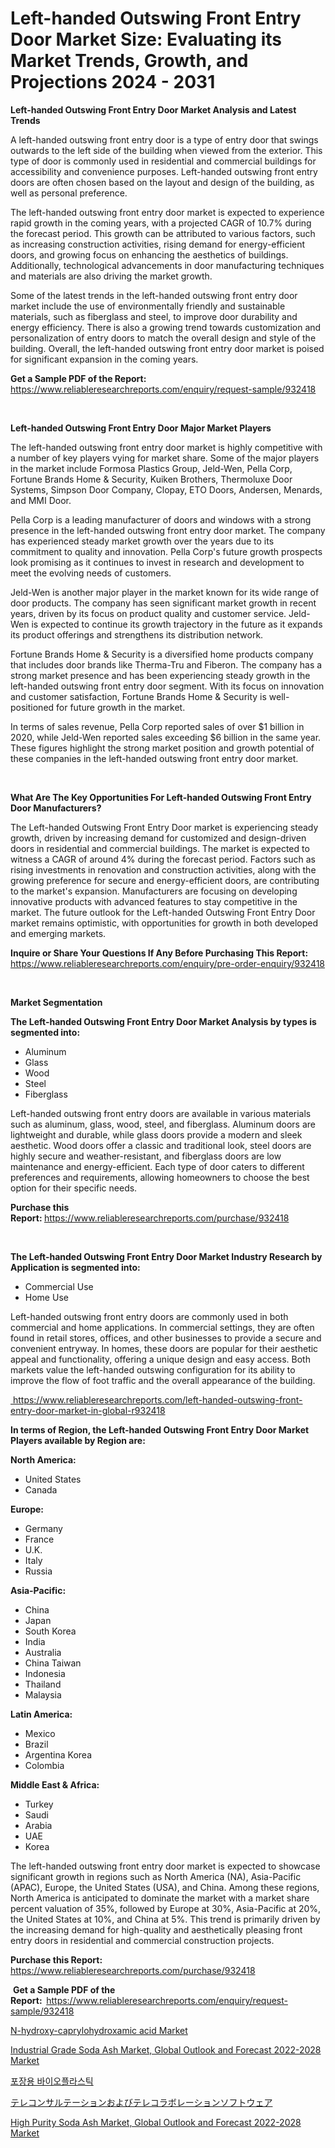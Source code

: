 <p><h1>Left-handed Outswing Front Entry Door Market Size: Evaluating its Market Trends, Growth, and Projections 2024 - 2031</h1></p><p><strong>Left-handed Outswing Front Entry Door Market Analysis and Latest Trends</strong></p>
<p><p>A left-handed outswing front entry door is a type of entry door that swings outwards to the left side of the building when viewed from the exterior. This type of door is commonly used in residential and commercial buildings for accessibility and convenience purposes. Left-handed outswing front entry doors are often chosen based on the layout and design of the building, as well as personal preference.</p><p>The left-handed outswing front entry door market is expected to experience rapid growth in the coming years, with a projected CAGR of 10.7% during the forecast period. This growth can be attributed to various factors, such as increasing construction activities, rising demand for energy-efficient doors, and growing focus on enhancing the aesthetics of buildings. Additionally, technological advancements in door manufacturing techniques and materials are also driving the market growth.</p><p>Some of the latest trends in the left-handed outswing front entry door market include the use of environmentally friendly and sustainable materials, such as fiberglass and steel, to improve door durability and energy efficiency. There is also a growing trend towards customization and personalization of entry doors to match the overall design and style of the building. Overall, the left-handed outswing front entry door market is poised for significant expansion in the coming years.</p></p>
<p><strong>Get a Sample PDF of the Report:&nbsp;</strong> <a href="https://www.reliableresearchreports.com/enquiry/request-sample/932418">https://www.reliableresearchreports.com/enquiry/request-sample/932418</a></p>
<p>&nbsp;</p>
<p><strong>Left-handed Outswing Front Entry Door Major Market Players</strong></p>
<p><p>The left-handed outswing front entry door market is highly competitive with a number of key players vying for market share. Some of the major players in the market include Formosa Plastics Group, Jeld-Wen, Pella Corp, Fortune Brands Home & Security, Kuiken Brothers, Thermoluxe Door Systems, Simpson Door Company, Clopay, ETO Doors, Andersen, Menards, and MMI Door.</p><p>Pella Corp is a leading manufacturer of doors and windows with a strong presence in the left-handed outswing front entry door market. The company has experienced steady market growth over the years due to its commitment to quality and innovation. Pella Corp's future growth prospects look promising as it continues to invest in research and development to meet the evolving needs of customers.</p><p>Jeld-Wen is another major player in the market known for its wide range of door products. The company has seen significant market growth in recent years, driven by its focus on product quality and customer service. Jeld-Wen is expected to continue its growth trajectory in the future as it expands its product offerings and strengthens its distribution network.</p><p>Fortune Brands Home & Security is a diversified home products company that includes door brands like Therma-Tru and Fiberon. The company has a strong market presence and has been experiencing steady growth in the left-handed outswing front entry door segment. With its focus on innovation and customer satisfaction, Fortune Brands Home & Security is well-positioned for future growth in the market.</p><p>In terms of sales revenue, Pella Corp reported sales of over $1 billion in 2020, while Jeld-Wen reported sales exceeding $6 billion in the same year. These figures highlight the strong market position and growth potential of these companies in the left-handed outswing front entry door market.</p></p>
<p>&nbsp;</p>
<p><strong>What Are The Key Opportunities For Left-handed Outswing Front Entry Door Manufacturers?</strong></p>
<p><p>The Left-handed Outswing Front Entry Door market is experiencing steady growth, driven by increasing demand for customized and design-driven doors in residential and commercial buildings. The market is expected to witness a CAGR of around 4% during the forecast period. Factors such as rising investments in renovation and construction activities, along with the growing preference for secure and energy-efficient doors, are contributing to the market's expansion. Manufacturers are focusing on developing innovative products with advanced features to stay competitive in the market. The future outlook for the Left-handed Outswing Front Entry Door market remains optimistic, with opportunities for growth in both developed and emerging markets.</p></p>
<p><strong>Inquire or Share Your Questions If Any Before Purchasing This Report:</strong> <a href="https://www.reliableresearchreports.com/enquiry/pre-order-enquiry/932418">https://www.reliableresearchreports.com/enquiry/pre-order-enquiry/932418</a></p>
<p>&nbsp;</p>
<p><strong>Market Segmentation</strong></p>
<p><strong>The Left-handed Outswing Front Entry Door Market Analysis by types is segmented into:</strong></p>
<p><ul><li>Aluminum</li><li>Glass</li><li>Wood</li><li>Steel</li><li>Fiberglass</li></ul></p>
<p><p>Left-handed outswing front entry doors are available in various materials such as aluminum, glass, wood, steel, and fiberglass. Aluminum doors are lightweight and durable, while glass doors provide a modern and sleek aesthetic. Wood doors offer a classic and traditional look, steel doors are highly secure and weather-resistant, and fiberglass doors are low maintenance and energy-efficient. Each type of door caters to different preferences and requirements, allowing homeowners to choose the best option for their specific needs.</p></p>
<p><strong>Purchase this Report:&nbsp;</strong><a href="https://www.reliableresearchreports.com/purchase/932418">https://www.reliableresearchreports.com/purchase/932418</a></p>
<p>&nbsp;</p>
<p><strong>The Left-handed Outswing Front Entry Door Market Industry Research by Application is segmented into:</strong></p>
<p><ul><li>Commercial Use</li><li>Home Use</li></ul></p>
<p><p>Left-handed outswing front entry doors are commonly used in both commercial and home applications. In commercial settings, they are often found in retail stores, offices, and other businesses to provide a secure and convenient entryway. In homes, these doors are popular for their aesthetic appeal and functionality, offering a unique design and easy access. Both markets value the left-handed outswing configuration for its ability to improve the flow of foot traffic and the overall appearance of the building.</p></p>
<p><a href="https://www.reliableresearchreports.com/left-handed-outswing-front-entry-door-market-in-global-r932418">&nbsp;https://www.reliableresearchreports.com/left-handed-outswing-front-entry-door-market-in-global-r932418</a></p>
<p><strong>In terms of Region, the Left-handed Outswing Front Entry Door Market Players available by Region are:</strong></p>
<p>
    <p> <strong> North America: </strong>
        <ul>
            <li>United States</li>
            <li>Canada</li>
        </ul>
        </p> 
    <p> <strong> Europe: </strong>
        <ul>
            <li>Germany</li>
            <li>France</li>
            <li>U.K.</li>
            <li>Italy</li>
            <li>Russia</li>
        </ul>
        </p> 
    <p> <strong> Asia-Pacific: </strong>
        <ul>
            <li>China</li>
            <li>Japan</li>
            <li>South Korea</li>
            <li>India</li>
            <li>Australia</li>
            <li>China Taiwan</li>
            <li>Indonesia</li>
            <li>Thailand</li>
            <li>Malaysia</li>
        </ul>
        </p> 
    <p> <strong> Latin America: </strong>
        <ul>
            <li>Mexico</li>
            <li>Brazil</li>
            <li>Argentina Korea</li>
            <li>Colombia</li>
        </ul>
        </p> 
    <p> <strong> Middle East & Africa: </strong>
        <ul>
            <li>Turkey</li>
            <li>Saudi</li>
            <li>Arabia</li>
            <li>UAE</li>
            <li>Korea</li>
        </ul>
    </p>
    </p>
<p><p>The left-handed outswing front entry door market is expected to showcase significant growth in regions such as North America (NA), Asia-Pacific (APAC), Europe, the United States (USA), and China. Among these regions, North America is anticipated to dominate the market with a market share percent valuation of 35%, followed by Europe at 30%, Asia-Pacific at 20%, the United States at 10%, and China at 5%. This trend is primarily driven by the increasing demand for high-quality and aesthetically pleasing front entry doors in residential and commercial construction projects.</p></p>
<p><strong>Purchase this Report: </strong><a href="https://www.reliableresearchreports.com/purchase/932418">https://www.reliableresearchreports.com/purchase/932418</a></p>
<p>&nbsp;<strong>Get a Sample PDF of the Report:&nbsp;&nbsp;</strong><a href="https://www.reliableresearchreports.com/enquiry/request-sample/932418">https://www.reliableresearchreports.com/enquiry/request-sample/932418</a></p>
<p><strong></strong></p>
<p><p><a href="https://github.com/rahu1506/Market-Research-Report-List-5/blob/main/n-hydroxy-caprylohydroxamic-acid-market.md">N-hydroxy-caprylohydroxamic acid Market</a></p><p><a href="https://issuu.com/reportprime-2/docs/industrial-grade-soda-ash-market-gl_3028dd7409d88a">Industrial Grade Soda Ash Market, Global Outlook and Forecast 2022-2028 Market</a></p><p><a href="https://medium.com/@artyompoq5m4/%ED%8F%AC%EC%9E%A5%EC%9A%A9-%EC%83%9D%EB%B6%84%ED%95%B4%EC%84%B1-%ED%94%8C%EB%9D%BC%EC%8A%A4%ED%8B%B1-%EC%8B%9C%EC%9E%A5-%EA%B8%80%EB%A1%9C%EB%B2%8C-%EC%8B%9C%EC%9E%A5-%EB%8F%99%ED%96%A5-%EB%B0%8F-%EC%8B%9C%EC%9E%A5-%EC%98%88%EC%B8%A1-2024-2031-f3c3dd1324c3">포장용 바이오플라스틱</a></p><p><a href="https://medium.com/@harperhe4e26/%E3%82%B0%E3%83%AD%E3%83%BC%E3%83%90%E3%83%AB%E3%83%86%E3%83%AC%E3%82%B3%E3%83%B3%E3%82%B5%E3%83%AB%E3%83%86%E3%83%BC%E3%82%B7%E3%83%A7%E3%83%B3%E3%81%8A%E3%82%88%E3%81%B3%E3%83%86%E3%83%AC%E3%82%B3%E3%83%A9%E3%83%9C%E3%83%AC%E3%83%BC%E3%82%B7%E3%83%A7%E3%83%B3%E3%82%BD%E3%83%95%E3%83%88%E3%82%A6%E3%82%A7%E3%82%A2%E5%B8%82%E5%A0%B4%E3%81%AE%E3%83%88%E3%83%AC%E3%83%B3%E3%83%89-%E6%88%90%E9%95%B7%E6%A9%9F%E4%BC%9A%E3%81%A8%E8%AA%B2%E9%A1%8C%E3%81%AB%E9%96%A2%E3%81%99%E3%82%8B%E6%B4%9E%E5%AF%9F-2024%E5%B9%B4%E3%81%8B%E3%82%892031%E5%B9%B4%E3%81%BE%E3%81%A7-612118e5a071">テレコンサルテーションおよびテレコラボレーションソフトウェア</a></p><p><a href="https://issuu.com/reportprime-2/docs/high-purity-soda-ash-market-global-_82e7bcc8a7f398">High Purity Soda Ash Market, Global Outlook and Forecast 2022-2028 Market</a></p></p>